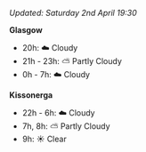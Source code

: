 *Updated: Saturday 2nd April 19:30*

**Glasgow**

* 20h: :cloud: Cloudy
* 21h - 23h: :partly_sunny: Partly Cloudy
* 0h - 7h: :cloud: Cloudy

**Kissonerga**

* 22h - 6h: :cloud: Cloudy
* 7h, 8h: :partly_sunny: Partly Cloudy
* 9h: :sunny: Clear
